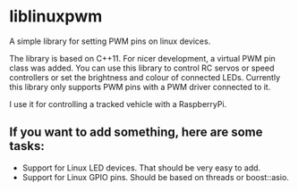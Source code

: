 # liblinuxpwm

A simple library for setting PWM pins on linux devices.

The library is based on C++11.
For nicer development, a virtual PWM pin class was added.
You can use this library to control RC servos or speed controllers or set the brightness and colour of connected LEDs.
Currently this library only supports PWM pins with a PWM driver connected to it.

I use it for controlling a tracked vehicle with a RaspberryPi.

## If you want to add something, here are some tasks:
* Support for Linux LED devices.
That should be very easy to add.
* Support for Linux GPIO pins.
Should be based on threads or boost::asio.
